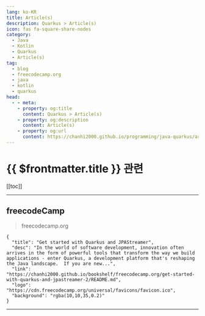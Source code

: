 ```yaml
---
lang: ko-KR
title: Article(s)
description: Quarkus > Article(s)
icon: fas fa-square-share-nodes
category: 
  - Java
  - Kotlin
  - Quarkus
  - Article(s)
tag: 
  - blog
  - freecodecamp.org
  - java
  - kotlin
  - quarkus
head:
  - - meta:
    - property: og:title
      content: Quarkus > Article(s)
    - property: og:description
      content: Article(s)
    - property: og:url
      content: https://chanhi2000.github.io/programming/java-quarkus/articles/
---
```


# {{ $frontmatter.title }} 관련

<SiteInfo
  name="freeCodeCamp Programming Tutorials: Python, JavaScript, Git & More"
  desc="Browse thousands of programming tutorials written by experts. Learn Web Development, Data Science, DevOps, Security, and get developer career advice."
  url="https://freecodecamp.org/news/"
  logo="https://cdn.freecodecamp.org/universal/favicons/favicon.ico"
  preview="https://cdn.freecodecamp.org/platform/universal/fcc_meta_1920X1080-indigo.png"/>

[[toc]]

---

## <VPIcon icon="fa-brands fa-free-code-camp"/>freecodeCamp

> freecodecamp.org

```component VPCard
{
  "title": "Get started with Quarkus and JPAStreamer",
  "desc": "In the world of software development, innovation often arrives in the form of powerful tools that transform the way we build applications - enter Quarkus, a development platform that's reshaping the Java landscape.  If you are new...",
  "link": "https://chanhi2000.github.io/bookshelf/freecodecamp.org/get-started-with-quarkus-and-jpastreamer-2/README.md",
  "logo": "https://cdn.freecodecamp.org/universal/favicons/favicon.ico",
  "background": "rgba(10,10,35,0.2)"
}
```

<!-- END freecodecamp.org -->

---

<TagLinks />